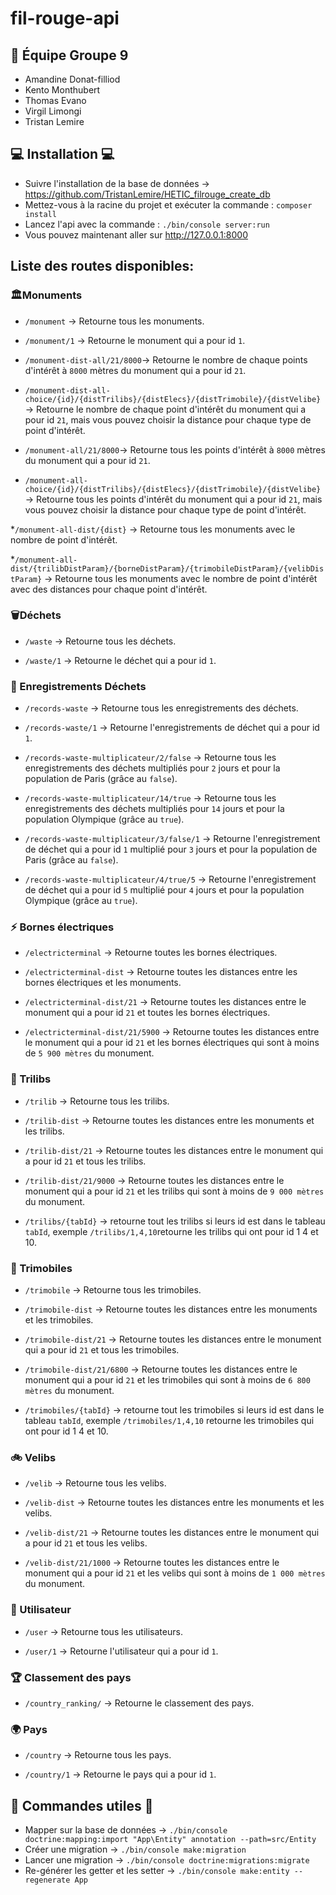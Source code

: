 # fil-rouge-api

## 💪 Équipe Groupe 9
- Amandine Donat-filliod
- Kento Monthubert
- Thomas Evano
- Virgil Limongi
- Tristan Lemire


## 💻 Installation 💻
* Suivre l'installation de la base de données -> https://github.com/TristanLemire/HETIC_filrouge_create_db
* Mettez-vous à la racine du projet et exécuter la commande : `composer install`
* Lancez l'api avec la commande : `./bin/console server:run`
* Vous pouvez maintenant aller sur http://127.0.0.1:8000


## Liste des routes disponibles:

### 🏛️Monuments
* `/monument` -> Retourne tous les monuments.

* `/monument/1` -> Retourne le monument qui a pour id `1`. 

* `/monument-dist-all/21/8000`-> Retourne le nombre de chaque points d'intérêt à `8000` mètres du monument qui a pour id `21`.

* `/monument-dist-all-choice/{id}/{distTrilibs}/{distElecs}/{distTrimobile}/{distVelibe}` -> Retourne le nombre de chaque point d'intérêt du monument qui a pour id `21`, mais vous pouvez choisir la distance pour chaque type de point d'intérêt.

* `/monument-all/21/8000`-> Retourne tous les points d'intérêt à `8000` mètres du monument qui a pour id `21`.

* `/monument-all-choice/{id}/{distTrilibs}/{distElecs}/{distTrimobile}/{distVelibe}` -> Retourne tous les points d'intérêt du monument qui a pour id `21`, mais vous pouvez choisir la distance pour chaque type de point d'intérêt.

*`/monument-all-dist/{dist}` ->  Retourne tous les monuments avec le nombre de point d'intérêt.

*`/monument-all-dist/{trilibDistParam}/{borneDistParam}/{trimobileDistParam}/{velibDistParam}` -> Retourne tous les monuments avec le nombre de point d'intérêt avec des distances pour chaque point d'intérêt.


### 🗑️Déchets
* `/waste` -> Retourne tous les déchets.

* `/waste/1` -> Retourne le déchet qui a pour id `1`.


### 🚯 Enregistrements Déchets
* `/records-waste` -> Retourne tous les enregistrements des déchets.

* `/records-waste/1` -> Retourne l'enregistrements de déchet qui a pour id `1`.

* `/records-waste-multiplicateur/2/false` -> Retourne tous les enregistrements des déchets multipliés pour `2` jours et pour la population de Paris (grâce au `false`).

* `/records-waste-multiplicateur/14/true` -> Retourne tous les enregistrements des déchets multipliés pour `14` jours et pour la population Olympique (grâce au `true`).

* `/records-waste-multiplicateur/3/false/1` -> Retourne l'enregistrement de déchet qui a pour id `1` multiplié pour `3` jours et pour la population de Paris (grâce au `false`).

* `/records-waste-multiplicateur/4/true/5` -> Retourne l'enregistrement de déchet qui a pour id `5` multiplié pour `4` jours et pour la population Olympique (grâce au `true`).


### ⚡ Bornes électriques
* `/electricterminal` -> Retourne toutes les bornes électriques.

* `/electricterminal-dist` -> Retourne toutes les distances entre les bornes électriques et les monuments.

* `/electricterminal-dist/21` -> Retourne toutes les distances entre le monument qui a pour id `21` et toutes les bornes électriques.

* `/electricterminal-dist/21/5900` -> Retourne toutes les distances entre le monument qui a pour id `21` et les bornes électriques qui sont à moins de `5 900 mètres` du monument.


### 🚮 Trilibs
* `/trilib` -> Retourne tous les trilibs.

* `/trilib-dist` -> Retourne toutes les distances entre les monuments et les trilibs.

* `/trilib-dist/21` -> Retourne toutes les distances entre le monument qui a pour id `21` et tous les trilibs.

* `/trilib-dist/21/9000` -> Retourne toutes les distances entre le monument qui a pour id `21` et les trilibs qui sont à moins de `9 000 mètres` du monument.

* `/trilibs/{tabId}` -> retourne tout les trilibs si leurs id est dans le tableau `tabId`, exemple `/trilibs/1,4,10`retourne les trilibs qui ont pour id 1 4 et 10.


### 🚚 Trimobiles
* `/trimobile` -> Retourne tous les trimobiles.

* `/trimobile-dist` -> Retourne toutes les distances entre les monuments et les trimobiles.

* `/trimobile-dist/21` -> Retourne toutes les distances entre le monument qui a pour id `21` et tous les trimobiles.

* `/trimobile-dist/21/6800` -> Retourne toutes les distances entre le monument qui a pour id `21` et les trimobiles qui sont à moins de `6 800 mètres` du monument.

* `/trimobiles/{tabId}` -> retourne tout les trimobiles si leurs id est dans le tableau `tabId`, exemple `/trimobiles/1,4,10` retourne les trimobiles qui ont pour id 1 4 et 10.


### 🚲 Velibs
* `/velib` -> Retourne tous les velibs.

* `/velib-dist` -> Retourne toutes les distances entre les monuments et les velibs.

* `/velib-dist/21` -> Retourne toutes les distances entre le monument qui a pour id `21` et tous les velibs.

* `/velib-dist/21/1000` -> Retourne toutes les distances entre le monument qui a pour id `21` et les velibs qui sont à moins de `1 000 mètres` du monument.


### 🙎 Utilisateur
* `/user` -> Retourne tous les utilisateurs.

* `/user/1` -> Retourne l'utilisateur qui a pour id `1`. 


### 🏆 Classement des pays
* `/country_ranking/` -> Retourne le classement des pays.


### 🌍 Pays
* `/country` -> Retourne tous les pays.

* `/country/1` -> Retourne le pays qui a pour id `1`. 


## 🙂 Commandes utiles 🙂
* Mapper sur la base de données -> `./bin/console doctrine:mapping:import "App\Entity" annotation --path=src/Entity`
* Créer une migration -> `./bin/console make:migration`
* Lancer une migration -> `./bin/console doctrine:migrations:migrate`
* Re-générer les getter et les setter -> `./bin/console make:entity --regenerate App`

